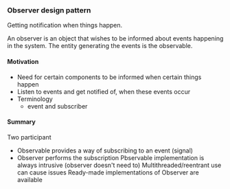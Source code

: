 ### Observer design pattern

Getting notification when things happen.

An observer is an object that wishes to be informed about
events happening in the system. The entity generating the
events is the observable.

#### Motivation

 - Need for certain components to be informed when certain things happen
 - Listen to events and get notified of, when these events occur
 - Terminology
   - event and subscriber
 
#### Summary

Two participant
 - Observable provides a way of subscribing to an event (signal)
 - Observer performs the subscription
Pbservable implementation is always intrusive (observer doesn't need to)
Multithreaded/reentrant use can cause issues
Ready-made implementations of Observer are available



